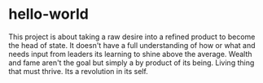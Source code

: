 # hello-world
This project is about taking a raw desire into a refined product to become the head of state. It doesn't have a full understanding of how or what and needs input from leaders its learning to shine above the average. Wealth and fame aren't the goal but simply a by product of its being. Living thing that must thrive. Its a revolution in its self.
